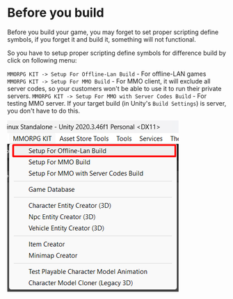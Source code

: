 # Before you build

Before you build your game, you may forget to set proper scripting define symbols, if you forget it and build it, something will not functional.

So you have to setup proper scripting define symbols for difference build by click on following menu:

`MMORPG KIT -> Setup For Offline-Lan Build` - For offline-LAN games
`MMORPG KIT -> Setup For MMO Build` - For MMO client, it will exclude all server codes, so your customers won't be able to use it to run their private servers.
`MMORPG KIT -> Setup For MMO with Server Codes Build` - For testing MMO server. If your target build (in Unity's `Build Settings`) is server, you don't have to do this.

![](../images/setup-offline-lan.png)